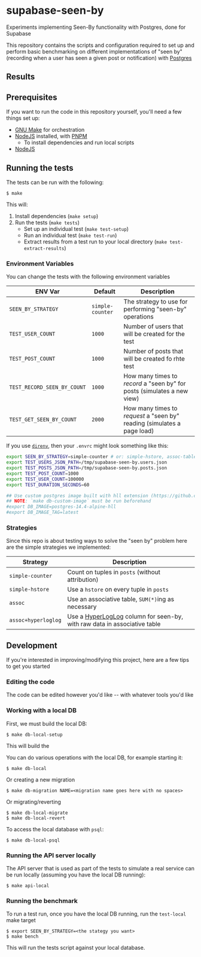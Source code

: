 # supabase-seen-by

Experiments implementing Seen-By functionality with Postgres, done for Supabase

This repository contains the scripts and configuration required to set up and perform basic benchmarking on different implementations of "seen by" (recording when a user has seen a given post or notification) with [Postgres][pg]

## Results

## Prerequisites

If you want to run the code in this repository yourself, you'll need a few things set up:

- [GNU Make][gnu-make] for orchestration
- [NodeJS][node] installed, with [PNPM][pnpm]
  - To install dependencies and run local scripts
- [NodeJS][node]

## Running the tests

The tests can be run with the following:

```console
$ make
```

This will:

1. Install dependencies (`make setup`)
2. Run the tests (`make tests`)
   - Set up an individual test (`make test-setup`)
   - Run an individual test (`make test-run`)
   - Extract results from a test run to your local directory (`make test-extract-results`)

### Environment Variables

You can change the tests with the following environment variables

| ENV Var                     | Default          | Description                                                             |
|-----------------------------|------------------|-------------------------------------------------------------------------|
| `SEEN_BY_STRATEGY`          | `simple-counter` | The strategy to use for performing "seen-by" operations                 |
| `TEST_USER_COUNT`           | `1000`           | Number of users that will be created for the test                       |
| `TEST_POST_COUNT`           | `1000`           | Number of posts that will be created fo rhte test                       |
| `TEST_RECORD_SEEN_BY_COUNT` | `1000`           | How many times to *record* a "seen by" for posts (simulates a new view) |
| `TEST_GET_SEEN_BY_COUNT`    | `2000`           | How many times to *request* a "seen by" reading (simulates a page load) |

If you use [`direnv`][direnv], then your `.envrc` might look something like this:

```bash
export SEEN_BY_STRATEGY=simple-counter # or: simple-hstore, assoc-table, hll
export TEST_USERS_JSON_PATH=/tmp/supabase-seen-by.users.json
export TEST_POSTS_JSON_PATH=/tmp/supabase-seen-by.posts.json
export TEST_POST_COUNT=1000
export TEST_USER_COUNT=100000
export TEST_DURATION_SECONDS=60

## Use custom postgres image built with hll extension (https://github.com/citusdata/postgresql-hll)
## NOTE: `make db-custom-image` must be run beforehand
#export DB_IMAGE=postgres-14.4-alpine-hll
#export DB_IMAGE_TAG=latest
```

### Strategies

Since this repo is about testing ways to solve the "seen by" problem here are the simple strategies we implemented:

| Strategy            | Description                                                                          |
|---------------------|--------------------------------------------------------------------------------------|
| `simple-counter`    | Count on tuples in `posts` (without attribution)                                     |
| `simple-hstore`     | Use a `hstore` on every tuple in `posts`                                             |
| `assoc`             | Use an associative table, `SUM(*)`ing as necessary                                   |
| `assoc+hyperloglog` | Use a [HyperLogLog][wiki-hll] column for seen-by, with raw data in associative table |

## Development

If you're interested in improving/modifying this project, here are a few tips to get you started

### Editing the code

The code can be edited however you'd like -- with whatever tools you'd like

### Working with a local DB

First, we must build the local DB:

```console
$ make db-local-setup
```

This will build the

You can do various operations with the local DB, for example starting it:

```console
$ make db-local
```

Or creating a new migration

```console
$ make db-migration NAME=<migration name goes here with no spaces>
```

Or migrating/reverting

```console
$ make db-local-migrate
$ make db-local-revert
```

To access the local database with `psql`:

```console
$ make db-local-psql
```

### Running the API server locally

The API server that is used as part of the tests to simulate a real service can be run locally (assuming you have the local DB running):

```console
$ make api-local
```

### Running the benchmark

To run a test run, once you have the local DB running, run the `test-local` make target

```console
$ export SEEN_BY_STRATEGY=<the stategy you want>
$ make bench
```

This will run the tests script against your local database.

[pg]: https://postgresql.org
[node]: https://nodejs.org
[pnpm]: https://pnpm.io
[gnu-make]: https://www.gnu.org/software/make
[wiki-hll]: https://en.wikipedia.org/wiki/HyperLogLog
[direnv]: https://direnv.net
